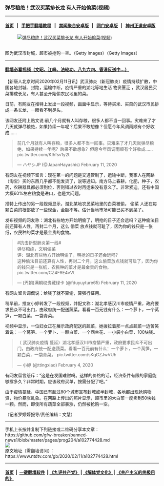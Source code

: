 ### 弹尽粮绝！武汉买菜排长龙 有人开始偷菜(视频)
------------------------

#### [首页](https://github.com/gfw-breaker/banned-news1/blob/master/README.md) &nbsp;&nbsp;|&nbsp;&nbsp; [手把手翻墙教程](https://github.com/gfw-breaker/guides/wiki) &nbsp;&nbsp;|&nbsp;&nbsp; [禁闻聚合安卓版](https://github.com/gfw-breaker/bn-android) &nbsp;&nbsp;|&nbsp;&nbsp; [网门安卓版](https://github.com/oGate2/oGate) &nbsp;&nbsp;|&nbsp;&nbsp; [神州正道安卓版](https://github.com/SzzdOgate/update) 



<div><div class="featured_image">
 <a href="https://i.ntdtv.com/assets/uploads/2020/02/GettyImages-1195388749-800x450-1-800x450-1.jpg" target="_blank">
  <figure>
   <img alt="弹尽粮绝！武汉买菜排长龙 有人开始偷菜(视频)" src="https://i.ntdtv.com/assets/uploads/2020/02/GettyImages-1195388749-800x450-1-800x450-1-800x450.jpg"/>
  </figure><br/>
 </a>
 <span class="caption">
  图为武汉市封城，超市被抢购一空。（Getty Images）（Getty Images）
 </span>
</div>
</div><hr/>

#### [翻墙必看视频（文昭、江峰、法轮功、八九六四、香港反送中...）](http://167.172.214.107/home.html)

<div><div class="post_content" itemprop="articleBody">
 <p>
  【新唐人北京时间2020年02月11日讯】武汉肺炎（新冠肺炎）疫情持续扩散，中国各地封城、封路，运输中断，疫情严重的湖北等地生活
  <ok href="https://www.ntdtv.com/gb/物资匮乏.htm">
   物资匮乏
  </ok>
  ，武汉居民买菜排成长龙，有人甚至开始偷农民地里的菜。
 </p>
 <p>
  日前，有网友在推特上发出一段视频，画面中显示，等待买米、买菜的武汉市民排成一条长龙，一眼看不到尽头。
 </p>
 <p>
  该网友还附上贴文说:前几个月就有人叫存粮，很多人都不当一回事。灾难来了才几天就弹尽粮绝，如果持续一年呢？后果不敢想像？但愿今年风调雨顺有个好收成……
 </p>
 <blockquote class="twitter-tweet">
  <p dir="ltr" lang="zh">
   前几个月就有人叫存粮，很多人都不当一回事。灾难来了才几天就弹尽粮绝，如果持续一年呢？后果不敢想象？但愿今年风调雨顺有个好收成……
   <ok href="https://t.co/KIhfsv1y2t">
    pic.twitter.com/KIhfsv1y2t
   </ok>
  </p>
  <p>
   — ハヤシJP (@JapanHayashis)
   <ok href="https://twitter.com/JapanHayashis/status/1227039991013900289?ref_src=twsrc%5Etfw">
    February 11, 2020
   </ok>
  </p>
 </blockquote>
 <p>
  <script async="" charset="utf-8" src="https://platform.twitter.com/widgets.js">
  </script>
 </p>
 <p>
 </p>
 <p>
  有网友在视频下留言：现在第一的问题是交通管制了，运输中断，我家人在网路（淘宝）买的东西几乎都不能发货了，说等通知。南方马上春耕，化肥，种子，农药，农耕器具都必须到位，否则错过农时再运来没有意义了。非常紧迫。还有中国大概60%左右粮食是进口，也是大问题。
 </p>
 <p>
  推特上传出的另一段视频显示，湖北某地农民菜地里的白菜被偷，
  <ok href="https://www.ntdtv.com/gb/偷菜.htm">
   偷菜
  </ok>
  人还在每颗白菜的根部放了一些现金，金额不等。估计当地市场可能已买不到菜了。
 </p>
 <p>
  发布视频的网友称：湖北有些地方开始明偷了，明抢的日子还会远吗？这种偷法目前还算有人性，再封二个月，这么
  <ok href="https://www.ntdtv.com/gb/偷菜.htm">
   偷菜
  </ok>
  放点钱就可耻了，因为你的钱只是一张纸，农民种的菜才是最金贵的食物。
 </p>
 <blockquote class="twitter-tweet">
  <p dir="ltr" lang="zh">
   #抗击新型肺炎第一线#
   <br/>
   弹尽粮绝，文明偷菜
   <br/>
   评：湖北有些地方开始明偷了，明抢的日子还会远吗？
   <br/>
   这种偷法目前还算有人性，再封二个月，这么偷菜放点钱就可耻了，因为你的钱只是一张纸，农民种的菜才是最金贵的食物。
   <ok href="https://t.co/CZ4F9E4vVt">
    pic.twitter.com/CZ4F9E4vVt
   </ok>
  </p>
  <p>
   — (兲朝)满朝权贵藏绿卡 (@fduyuyture65)
   <ok href="https://twitter.com/fduyuyture65/status/1227033964386213888?ref_src=twsrc%5Etfw">
    February 11, 2020
   </ok>
  </p>
 </blockquote>
 <p>
  <script async="" charset="utf-8" src="https://platform.twitter.com/widgets.js">
  </script>
 </p>
 <p>
 </p>
 <p>
  有网友留言调侃说：给钱了就不算偷，算强行征用。
 </p>
 <p>
  稍早前，推友小婷转发了一段视频，并配文称：湖北孝感汉川市疫情严重，政府要求民众不可出门，由政府统一配送蔬菜。看看一百元钱有什么：一个萝卜，一个莴笋，一颗白菜，一袋青菜。
 </p>
 <p>
  视频中显示，一位妇女正在展示政府配送的蔬菜，她拨拉着那一点点蔬菜一边苦笑着说：一个莴笋、一个萝卜、一颗白菜、一个西兰花、一小袋小白菜，100块钱。
 </p>
 <blockquote class="twitter-tweet">
  <p dir="ltr" lang="zh">
   （
   <ok href="https://www.ntdtv.com/gb/442749.htm">
    武汉肺炎疫情
   </ok>
   蔓延）湖北孝感汉川市疫情严重，政府要求民众不可出门，由政府统一配送蔬菜。看看一百元前有什么：一个萝卜，一个莴笋，一颗白菜，一袋青菜。
   <ok href="https://t.co/sKqGZJwVUh">
    pic.twitter.com/sKqGZJwVUh
   </ok>
  </p>
  <p>
   — 小婷 (@ttingxiao)
   <ok href="https://twitter.com/ttingxiao/status/1224704225286017025?ref_src=twsrc%5Etfw">
    February 4, 2020
   </ok>
  </p>
 </blockquote>
 <p>
  <script async="" charset="utf-8" src="https://platform.twitter.com/widgets.js">
  </script>
 </p>
 <p>
 </p>
 <p>
  有网友留言怒斥：“这是在发国难财吗。这样的价格的话，经济条件有限的家庭能够撑多久？非常时期，应该政府买单，按需分配了吧。”
 </p>
 <p>
  由于疫情蔓延，中国已有超过80个城市宣布封城或半封城，各地都出现抢购物资，物价暴涨乱象。在网路上传出的照片显示，超市里的大白菜一度卖到50块钱一颗。然而，即使所有蔬菜全部暴涨，仍然被抢购一空。
 </p>
 <p>
  （记者罗婷婷报导/责任编辑：文慧）
 </p>
 <div class="single_ad">
 </div>
</div>
</div>
<hr/>
手机上长按并复制下列链接或二维码分享本文章：<br/>
https://github.com/gfw-breaker/banned-news1/blob/master/pages/prog204/a102774428.md <br/>
<a href='https://github.com/gfw-breaker/banned-news1/blob/master/pages/prog204/a102774428.md'><img src='https://github.com/gfw-breaker/banned-news1/blob/master/pages/prog204/a102774428.md.png'/></a> <br/>
原文地址（需翻墙访问）：https://www.ntdtv.com/gb/2020/02/11/a102774428.html


------------------------
#### [首页](https://github.com/gfw-breaker/banned-news1/blob/master/README.md) &nbsp;|&nbsp; [一键翻墙软件](https://github.com/gfw-breaker/nogfw/blob/master/README.md) &nbsp;| [《九评共产党》](https://github.com/gfw-breaker/9ping.md/blob/master/README.md#九评之一评共产党是什么) | [《解体党文化》](https://github.com/gfw-breaker/jtdwh.md/blob/master/README.md) | [《共产主义的终极目的》](https://github.com/gfw-breaker/gczydzjmd.md/blob/master/README.md)


<img src='http://gfw-breaker.win/banned-news/pages/prog204/a102774428.md' width='0px' height='0px'/>